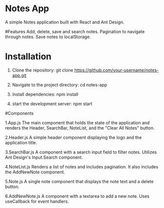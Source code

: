 # Notes App
A simple Notes application built with React and Ant Design.

#Features
Add, delete, save and search notes.
Pagination to navigate through notes.
Save notes to localStorage.

# Installation

1. Clone the repository:
    git clone https://github.com/your-username/notes-app.git
 
2. Navigate to the project directory:
    cd notes-app
   
4. Install dependencies:
    npm install

5. start the development server:
    npm start


#Components

1.App.js
The main component that holds the state of the application and renders the Header, SearchBar, NoteList, and the "Clear All Notes" button.

2.Header.js
A simple header component displaying the logo and the application title.

3.SearchBar.js
A component with a search input field to filter notes. Utilizes Ant Design's Input.Search component.

4.NoteList.js
Renders a list of notes and includes pagination. It also includes the AddNewNote component.

5.Note.js
A single note component that displays the note text and a delete button.

6.AddNewNote.js
A component with a textarea to add a new note. Uses useCallback for event handlers.

